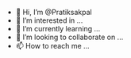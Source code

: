 - 👋 Hi, I’m @Pratiksakpal
- 👀 I’m interested in ...
- 🌱 I’m currently learning ...
- 💞️ I’m looking to collaborate on ...
- 📫 How to reach me ...

<!---
Pratiksakpal/Pratiksakpal is a ✨ special ✨ repository because its `README.md` (this file) appears on your GitHub profile.
You can click the Preview link to take a look at your changes.
--->
